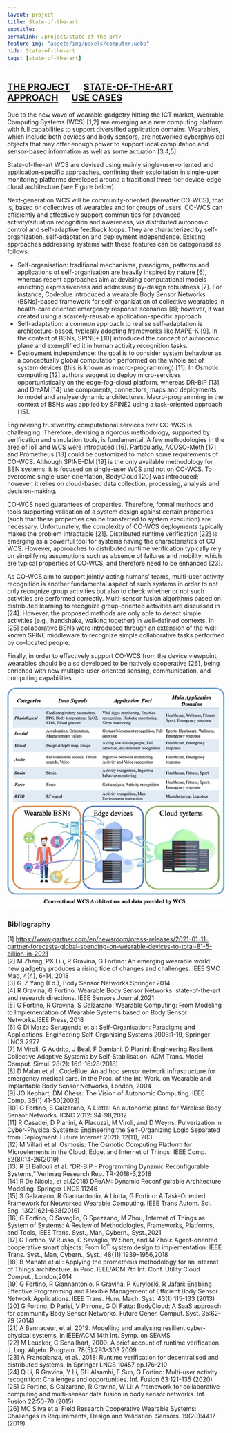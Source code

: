 ```yaml
---
layout: project
title: State-of-the-art
subtitle:   
permalink: /project/state-of-the-art/
feature-img: "assets/img/pexels/computer.webp"
hide: State-of-the-art
tags: [state-of-the-art]
---
```

## [THE PROJECT](https://common-wears.github.io/2022/project/) &emsp; [STATE-OF-THE-ART](https://common-wears.github.io/2022/project/state-of-the-art/) &emsp; [APPROACH](https://common-wears.github.io/2022/project/approach/) &emsp; [USE CASES](https://common-wears.github.io/2022/project/usecase/)    
 
Due to the new wave of wearable gadgetry hitting the ICT market, Wearable Computing Systems (WCS) [1,2] are emerging as a new computing platform with full capabilities to support diversified application domains. Wearables, which include both devices and body sensors, are networked cyberphysical objects that may offer enough power to support local computation and sensor-based information as well as some actuation [3,4,5].  

State-of-the-art WCS are devised using mainly single-user-oriented and application-specific approaches, confining their exploitation in single-user monitoring platforms developed around a traditional three-tier device-edge-cloud architecture (see Figure below).  

Next-generation WCS will be community-oriented (hereafter CO-WCS), that is, based on collectives of wearables and for groups of users. CO-WCS can efficiently and effectively support communities for advanced activity/situation recognition and awareness, via distributed autonomic control and self-adaptive feedback loops. They are characterized by self-organization, self-adaptation and deployment independence. Existing approaches addressing systems with these features can be categorised as follows:  
  - Self-organisation: traditional mechanisms, paradigms, patterns and applications of self-organisation are heavily inspired by nature [6], whereas recent approaches aim at devising computational models enriching expressiveness and addressing by-design robustness [7]. For instance, Codeblue introduced a wearable Body Sensor Networks (BSNs)-based framework for self-organization of collective wearables in health-care oriented emergency response scenarios [8]; however, it was created using a scarcely-reusable application-specific approach.
  - Self-adaptation: a common approach to realise self-adaptation is architecture-based, typically adopting frameworks like MAPE-K [9]. In the context of BSNs, SPINE* [10] introduced the concept of autonomic plane and exemplified it in human activity recognition tasks.
  - Deployment independence: the goal is to consider system behaviour as a conceptually global computation performed on the whole set of system devices (this is known as macro-programming) [11]. In Osmotic computing [12] authors suggest to deploy micro-services opportunistically on the edge-fog-cloud platform, whereas DR-BIP [13] and DreAM [14] use components, connectors, maps and deployments, to model and analyse dynamic architectures. Macro-programming in the context of BSNs was applied by SPINE2 using a task-oriented approach [15].  

Engineering trustworthy computational services over CO-WCS is challenging. Therefore, devising a rigorous methodology, supported by verification and simulation tools, is fundamental. A few methodologies in the area of IoT and WCS were introduced [16]. Particularly, ACOSO-Meth [17] and Prometheus [18] could be customized to match some requirements of CO-WCS. Although SPINE-DM [19] is the only available methodology for BSN systems, it is focused on single-user WCS and not on CO-WCS. To overcome single-user-orientation, BodyCloud [20] was introduced; however, it relies on cloud-based data collection, processing, analysis and decision-making.  

CO-WCS need guarantees of properties. Therefore, formal methods and tools supporting validation of a system design against certain properties (such that these properties can be transferred to system execution) are necessary. Unfortunately, the complexity of CO-WCS deployments typically makes the problem intractable [21]. Distributed runtime verification [22] is emerging as a powerful tool for systems having the characteristics of CO-WCS. However, approaches to distributed runtime verification typically rely on simplifying assumptions such as absence of failures and mobility, which are typical properties of CO-WCS, and therefore need to be enhanced [23].  

As CO-WCS aim to support jointly-acting humans’ teams, multi-user activity recognition is another fundamental aspect of such systems in order to not only recognize group activities but also to check whether or not such activities are performed correctly. Multi-sensor fusion algorithms based on distributed learning to recognize group-oriented activities are discussed in [24]. However, the proposed methods are only able to detect simple activities (e.g., handshake, walking together) in well-defined contexts. In [25] collaborative BSNs were introduced through an extension of the well-known SPINE middleware to recognize simple collaborative tasks performed by co-located people.  

Finally, in order to effectively support CO-WCS from the device viewpoint, wearables should be also developed to be natively cooperative [26], being enriched with new multiple-user-oriented sensing, communication, and computing capabilities.

![img1](../../assets/img/project/modelloA_2020HCWWLP_1.jpg)

### Bibliography  

[1] https://www.gartner.com/en/newsroom/press-releases/2021-01-11-gartner-forecasts-global-spending-on-wearable-devices-to-total-81-5-billion-in-2021  
[2] M Zheng, PX Liu, R Gravina, G Fortino: An emerging wearable world: new gadgetry produces a rising tide of changes and challenges. IEEE SMC Mag, 4(4), 6-14, 2018  
[3] G-Z Yang (Ed.), Body Sensor Networks.Springer 2014  
[4] R Gravina, G Fortino: Wearable Body Sensor Networks: state-of-the-art and research directions. IEEE Sensors Journal,2021  
[5] G Fortino, R Gravina, S Galzarano: Wearable Computing: From Modeling to Implementation of Wearable Systems based on Body Sensor Networks.IEEE Press, 2018  
[6] G Di Marzo Serugendo et al: Self-Organisation: Paradigms and Applications. Engineering Self-Organising Systems 2003:1-19, Springer LNCS 2977  
[7] M Viroli, G Audrito, J Beal, F Damiani, D Pianini: Engineering Resilient Collective Adaptive Systems by Self-Stabilisation. ACM Trans. Model. Comput. Simul. 28(2): 16:1-16:28(2018)  
[8] D Malan et al.: CodeBlue: An ad hoc sensor network infrastructure for emergency medical care. In the Proc. of the Int. Work. on Wearable and Implantable Body Sensor Networks, London, 2004  
[9] JO Kephart, DM Chess: The Vision of Autonomic Computing. IEEE Comp. 36(1):41-50(2003)  
[10] G Fortino, S Galzarano, A Liotta: An autonomic plane for Wireless Body Sensor Networks. ICNC 2012: 94-98,2012  
[11] R Casadei, D Pianini, A Placuzzi, M Viroli, and D Weyns: Pulverization in Cyber-Physical Systems: Engineering the Self-Organizing Logic Separated from Deployment. Future Internet 2020, 12(11), 203  
[12] M Villari et al: Osmosis: The Osmotic Computing Platform for Microelements in the Cloud, Edge, and Internet of Things. IEEE Comp. 52(8):14-26(2019)  
[13] R El Ballouli et al. “DR-BIP - Programming Dynamic Reconfigurable Systems,” Verimag Research Rep. TR-2018-3,2018  
[14] R De Nicola, et al.(2018) DReAM: Dynamic Reconfigurable Architecture Modeling. Springer LNCS 11246  
[15] S Galzarano, R Giannantonio, A Liotta, G Fortino: A Task-Oriented Framework for Networked Wearable Computing. IEEE Trans Autom. Sci. Eng. 13(2):621-638(2016)  
[16] G Fortino, C Savaglio, G Spezzano, M Zhou, Internet of Things as System of Systems: A Review of Methodologies, Frameworks, Platforms, and Tools, IEEE Trans. Syst., Man, Cybern., Syst.,2021  
[17] G Fortino, W Russo, C Savaglio, W Shen, and M Zhou: Agent-oriented cooperative smart objects: From IoT system design to implementation. IEEE Trans. Syst., Man, Cybern., Syst., 48(11):1939–1956,2018  
[18] B Manate et al.: Applying the prometheus methodology for an Internet of Things architecture. in Proc. IEEE/ACM 7th Int. Conf. Utility Cloud Comput., London,2014  
[19] G Fortino, R Giannantonio, R Gravina, P Kuryloski, R Jafari: Enabling Effective Programming and Flexible Management of Efficient Body Sensor Network Applications. IEEE Trans. Hum. Mach. Syst. 43(1):115-133 (2013)  
[20] G Fortino, D Parisi, V Pirrone, G Di Fatta: BodyCloud: A SaaS approach for community Body Sensor Networks. Future Gener. Comput. Syst. 35:62-79 (2014)  
[21] A Bennaceur, et al. 2019: Modelling and analysing resilient cyber-physical systems, in IEEE/ACM 14th Int. Symp. on SEAMS  
[22] M Leucker, C Schallhart, 2009: A brief account of runtime verification. J. Log. Algebr. Program. 78(5):293-303 2009  
[23] A Francalanza, et al., 2018: Runtime verification for decentralised and distributed systems. In Springer LNCS 10457 pp.176-210  
[24] Q Li, R Gravina, Y Li, SH Alsamhi, F Sun, G Fortino: Multi-user activity recognition: Challenges and opportunities. Inf. Fusion 63:121-135 (2020)  
[25] G Fortino, S Galzarano, R Gravina, W Li: A framework for collaborative computing and multi-sensor data fusion in body sensor networks. Inf. Fusion 22:50-70 (2015)  
[26] MC Silva et al Field Research Cooperative Wearable Systems: Challenges in Requirements, Design and Validation. Sensors. 19(20):4417 (2019)  
